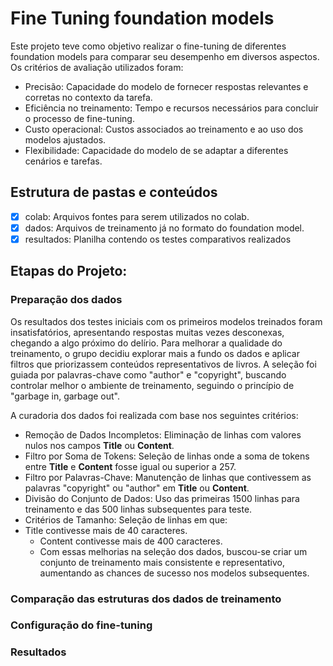 # Fine Tuning foundation models
Este projeto teve como objetivo realizar o fine-tuning de diferentes foundation models para comparar seu desempenho em diversos aspectos. Os critérios de avaliação utilizados foram:
- Precisão: Capacidade do modelo de fornecer respostas relevantes e corretas no contexto da tarefa.
- Eficiência no treinamento: Tempo e recursos necessários para concluir o processo de fine-tuning.
- Custo operacional: Custos associados ao treinamento e ao uso dos modelos ajustados.
- Flexibilidade: Capacidade do modelo de se adaptar a diferentes cenários e tarefas.

## Estrutura de pastas e conteúdos
- [x] colab: Arquivos fontes para serem utilizados no colab.
- [x] dados: Arquivos de treinamento já no formato do foundation model.
- [x] resultados: Planilha contendo os testes comparativos realizados

## Etapas do Projeto:
### Preparação dos dados
Os resultados dos testes iniciais com os primeiros modelos treinados foram insatisfatórios, apresentando respostas muitas vezes desconexas, chegando a algo próximo do delírio. Para melhorar a qualidade do treinamento, o grupo decidiu explorar mais a fundo os dados e aplicar filtros que priorizassem conteúdos representativos de livros. A seleção foi guiada por palavras-chave como "author" e "copyright", buscando controlar melhor o ambiente de treinamento, seguindo o princípio de "garbage in, garbage out".

A curadoria dos dados foi realizada com base nos seguintes critérios:

- Remoção de Dados Incompletos: Eliminação de linhas com valores nulos nos campos **Title** ou **Content**.
- Filtro por Soma de Tokens: Seleção de linhas onde a soma de tokens entre **Title** e **Content** fosse igual ou superior a 257.
- Filtro por Palavras-Chave: Manutenção de linhas que contivessem as palavras "copyright" ou "author" em **Title** ou **Content**.
- Divisão do Conjunto de Dados: Uso das primeiras 1500 linhas para treinamento e das 500 linhas subsequentes para teste.
- Critérios de Tamanho: Seleção de linhas em que:
- Title contivesse mais de 40 caracteres.
  - Content contivesse mais de 400 caracteres.
  - Com essas melhorias na seleção dos dados, buscou-se criar um conjunto de treinamento mais consistente e representativo, aumentando as chances de sucesso nos modelos subsequentes.


### Comparação das estruturas dos dados de treinamento
### Configuração do fine-tuning
### Resultados